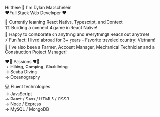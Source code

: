 Hi there 👋 I'm Dylan Masschelein  
❤️‍ Full Stack Web Developer ❤️‍

🌱 Currently learning React Native, Typescript, and Context  
🏗️ Building a connect 4 game in React Native!  
👯 Happy to collaborate on anything and everything!! Reach out anytime!  
⚡ Fun fact: I lived abroad for 3+ years - Favorite traveled country: Vietnam!  
📜 I've also been a Farmer, Account Manager, Mechanical Technician and a Construction Project Manager!  

❤️‍🔥 Passions ❤️‍🔥  
-> Hiking, Camping, Slacklining  
-> Scuba Diving  
-> Oceanography  
        
 💻 Fluent technologies  
 -> JavaScript  
 -> React / Sass / HTML5 / CSS3  
 -> Node / Express  
 -> MySQL / MongoDB
  
  

